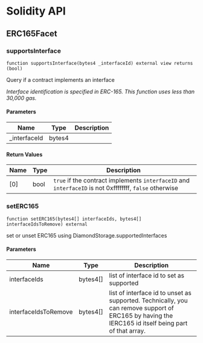# Solidity API

## ERC165Facet

### supportsInterface

```solidity
function supportsInterface(bytes4 _interfaceId) external view returns (bool)
```

Query if a contract implements an interface

_Interface identification is specified in ERC-165. This function
 uses less than 30,000 gas._

#### Parameters

| Name | Type | Description |
| ---- | ---- | ----------- |
| _interfaceId | bytes4 |  |

#### Return Values

| Name | Type | Description |
| ---- | ---- | ----------- |
| [0] | bool | `true` if the contract implements `interfaceID` and  `interfaceID` is not 0xffffffff, `false` otherwise |

### setERC165

```solidity
function setERC165(bytes4[] interfaceIds, bytes4[] interfaceIdsToRemove) external
```

set or unset ERC165 using DiamondStorage.supportedInterfaces

#### Parameters

| Name | Type | Description |
| ---- | ---- | ----------- |
| interfaceIds | bytes4[] | list of interface id to set as supported |
| interfaceIdsToRemove | bytes4[] | list of interface id to unset as supported. Technically, you can remove support of ERC165 by having the IERC165 id itself being part of that array. |

